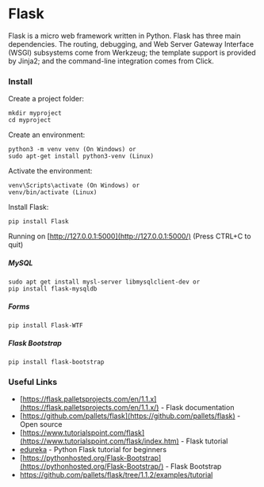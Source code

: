 # Flask

Flask is a micro web framework written in Python. 
Flask has three main dependencies. The routing, debugging, and Web Server
Gateway Interface (WSGI) subsystems come from Werkzeug; the template
support is provided by Jinja2; and the command-line integration comes from
Click.


### Install

Create a project folder:
```
mkdir myproject
cd myproject
```

Create an environment:
```
python3 -m venv venv (On Windows) or
sudo apt-get install python3-venv (Linux)
```

Activate the environment: 
```
venv\Scripts\activate (On Windows) or 
venv/bin/activate (Linux) 
```

Install Flask: 
```
pip install Flask
```
Running on [http://127.0.0.1:5000](http://127.0.0.1:5000/) (Press CTRL+C to quit) 

##### MySQL
```
sudo apt get install mysl-server libmysqlclient-dev or
pip install flask-mysqldb
```

##### Forms
```
pip install Flask-WTF
```

##### Flask Bootstrap
```
pip install flask-bootstrap
```

### Useful Links
* [https://flask.palletsprojects.com/en/1.1.x](https://flask.palletsprojects.com/en/1.1.x/) - Flask documentation
* [https://github.com/pallets/flask](https://github.com/pallets/flask) - Open source
* [https://www.tutorialspoint.com/flask](https://www.tutorialspoint.com/flask/index.htm) - Flask tutorial
* [edureka](https://www.youtube.com/watch?v=lj4I_CvBnt0) - Python Flask tutorial for beginners
* [https://pythonhosted.org/Flask-Bootstrap](https://pythonhosted.org/Flask-Bootstrap/) - Flask Bootstrap
* https://github.com/pallets/flask/tree/1.1.2/examples/tutorial
